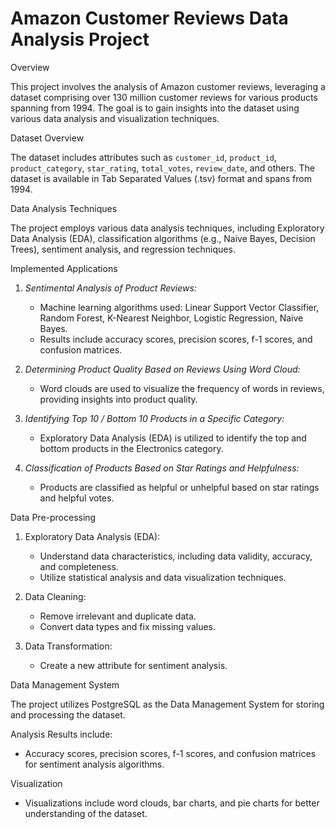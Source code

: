 # Amazon Customer Reviews Data Analysis Project

Overview

This project involves the analysis of Amazon customer reviews, leveraging a dataset comprising over 130 million customer reviews for various products spanning from 1994. The goal is to gain insights into the dataset using various data analysis and visualization techniques.

Dataset Overview

The dataset includes attributes such as `customer_id`, `product_id`, `product_category`, `star_rating`, `total_votes`, `review_date`, and others. The dataset is available in Tab Separated Values (.tsv) format and spans from 1994.

Data Analysis Techniques

The project employs various data analysis techniques, including Exploratory Data Analysis (EDA), classification algorithms (e.g., Naive Bayes, Decision Trees), sentiment analysis, and regression techniques.

Implemented Applications

1. *Sentimental Analysis of Product Reviews:*
   - Machine learning algorithms used: Linear Support Vector Classifier, Random Forest, K-Nearest Neighbor, Logistic Regression, Naive Bayes.
   - Results include accuracy scores, precision scores, f-1 scores, and confusion matrices.

2. *Determining Product Quality Based on Reviews Using Word Cloud:*
   - Word clouds are used to visualize the frequency of words in reviews, providing insights into product quality.

3. *Identifying Top 10 / Bottom 10 Products in a Specific Category:*
   - Exploratory Data Analysis (EDA) is utilized to identify the top and bottom products in the Electronics category.

4. *Classification of Products Based on Star Ratings and Helpfulness:*
   - Products are classified as helpful or unhelpful based on star ratings and helpful votes.

Data Pre-processing

1. Exploratory Data Analysis (EDA):
   - Understand data characteristics, including data validity, accuracy, and completeness.
   - Utilize statistical analysis and data visualization techniques.

2. Data Cleaning:
   - Remove irrelevant and duplicate data.
   - Convert data types and fix missing values.

3. Data Transformation:
   - Create a new attribute for sentiment analysis.

Data Management System

The project utilizes PostgreSQL as the Data Management System for storing and processing the dataset.

Analysis Results include:

- Accuracy scores, precision scores, f-1 scores, and confusion matrices for sentiment analysis algorithms.

Visualization

- Visualizations include word clouds, bar charts, and pie charts for better understanding of the dataset.


